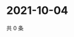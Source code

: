 # 2021-10-04

共 0 条

<!-- BEGIN WEIBO -->
<!-- 最后更新时间 Mon Oct 04 2021 11:11:45 GMT+0800 (China Standard Time) -->

<!-- END WEIBO -->
